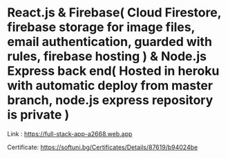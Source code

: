 # React.js & Firebase( Cloud Firestore, firebase storage for image files, email authentication, guarded with rules, firebase hosting ) & Node.js Express back end( Hosted in heroku with automatic deploy from master branch, node.js express repository is private )

Link : https://full-stack-app-a2668.web.app

Certificate: https://softuni.bg/Certificates/Details/87619/b94024be
